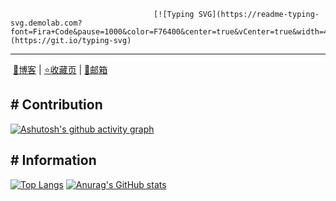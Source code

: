                                     [![Typing SVG](https://readme-typing-svg.demolab.com?font=Fira+Code&pause=1000&color=F76400&center=true&vCenter=true&width=435&lines=%E2%80%9CHello%E2%80%9D;%22This+is+Yuzi_ska+Information%22)](https://git.io/typing-svg)
------

​                                                               [🍟博客](https://web.yuzia.fun) | [⭐收藏页](https://page.yuzia.fun) | [📧邮箱](mailto:yuzi@skana.cn) 

## # Contribution

[![Ashutosh's github activity graph](https://github-readme-activity-graph.vercel.app/graph?username=yuzi-ska&theme=vue)](https://github.com/ashutosh00710/github-readme-activity-graph)



## # Information

[![Top Langs](https://github-readme-stats.vercel.app/api/top-langs/?username=yuzi-ska)](https://github.com/anuraghazra/github-readme-stats)       [![Anurag's GitHub stats](https://github-readme-stats.vercel.app/api?username=yuzi-ska)](https://github.com/anuraghazra/github-readme-stats)

